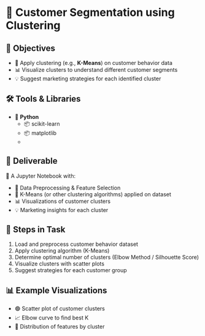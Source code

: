 # 👥 Customer Segmentation using Clustering

## 🎯 Objectives  
- 🔢 Apply clustering (e.g., **K-Means**) on customer behavior data  
- 📊 Visualize clusters to understand different customer segments  
- 💡 Suggest marketing strategies for each identified cluster  

## 🛠 Tools & Libraries  
- 🐍 **Python**  
  - 📦 scikit-learn  
  - 📦 matplotlib
  - 
## 📂 Deliverable  
📌 A Jupyter Notebook with:  
- 📑 Data Preprocessing & Feature Selection  
- 🔢 K-Means (or other clustering algorithms) applied on dataset  
- 📊 Visualizations of customer clusters  
- 💡 Marketing insights for each cluster  

## 🚀 Steps in Task  
1. Load and preprocess customer behavior dataset  
2. Apply clustering algorithm (K-Means)  
3. Determine optimal number of clusters (Elbow Method / Silhouette Score)  
4. Visualize clusters with scatter plots  
5. Suggest strategies for each customer group  

## 📊 Example Visualizations  
- 🟢 Scatter plot of customer clusters  
- 📈 Elbow curve to find best K  
- 🔵 Distribution of features by cluster  

